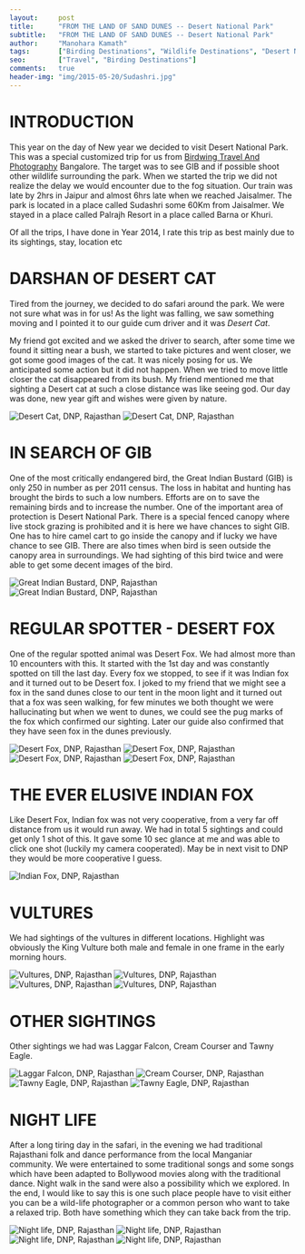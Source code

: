 ```yaml
---
layout:     post
title:      "FROM THE LAND OF SAND DUNES -- Desert National Park"
subtitle:   "FROM THE LAND OF SAND DUNES -- Desert National Park"
author:     "Manohara Kamath"
tags:       ["Birding Destinations", "Wildlife Destinations", "Desert National Park", "Travel Destinations"]
seo: 		["Travel", "Birding Destinations"]
comments:   true
header-img: "img/2015-05-20/Sudashri.jpg"
---
```



<h1>
INTRODUCTION
</h1>


<p>
This year on the day of New year we decided to visit Desert National Park. This was a special customized trip for us from <a href="http://www.wilderhood.com/organizer/Birdwing%20Photography" target="_blank">Birdwing Travel And Photography</a> Bangalore. The target was to see GIB and if possible shoot other wildlife surrounding the park. When we started the trip we did not realize the delay we would encounter due to the fog situation. Our train was late by 2hrs in Jaipur and almost 6hrs late when we reached Jaisalmer. The park is located in a place called Sudashri some 60Km from Jaisalmer. We stayed in a place called Palrajh Resort in a place called Barna or Khuri. 
</p>

<p>
Of all the trips, I have done in Year 2014, I rate this trip as best mainly due to its sightings, stay, location etc
</p>

<h1>
DARSHAN OF DESERT CAT
</h1>

<p>
Tired from the journey, we decided to do safari around the park. We were not sure what was in for us! As the light was falling, we saw something moving and I pointed it to our guide cum driver and it was <em>Desert Cat</em>. 
</p>

<p>
My friend got excited and we asked the driver to search, after some time we found it sitting near a bush, we started to take pictures and went closer, we got some good images of the cat. It was nicely posing for us. We anticipated some action but it did not happen. When we tried to move little closer the cat disappeared from its bush. My friend mentioned me that sighting a Desert cat at such a close distance was like seeing god. Our day was done, new year gift and wishes were given by nature.
</p>

<img src="{{ site.baseurl }}/img/2015-05-20/Sudashri_desert_cat1.jpg" alt="Desert Cat, DNP, Rajasthan">
<img src="{{ site.baseurl }}/img/2015-05-20/Sudashri_desert_cat2.jpg" alt="Desert Cat, DNP, Rajasthan">

<h1>
IN SEARCH OF GIB
</h1>

<p>
One of the most critically endangered bird, the Great Indian Bustard (GIB) is only 250 in number as per 2011 census. The loss in habitat and hunting has brought the birds to such a low numbers. Efforts are on to save the remaining birds and to increase the number. One of the important area of protection is Desert National Park. There is a special fenced canopy where live stock grazing is prohibited and it is here we have chances to sight GIB. One has to hire camel cart to go inside the canopy and if lucky we have chance to see GIB. There are also times when bird is seen outside the canopy area in surroundings. We had sighting of this bird twice and were able to get some decent images of the bird.
</p>

<img src="{{ site.baseurl }}/img/2015-05-20/Sudashri_Great_Indian_Bustard4.jpg" alt="Great Indian Bustard, DNP, Rajasthan">
<img src="{{ site.baseurl }}/img/2015-05-20/Sudashri_Great_Indian_Bustard3.jpg" alt="Great Indian Bustard, DNP, Rajasthan">

<h1>
REGULAR SPOTTER - DESERT FOX
</h1>

<p>
One of the regular spotted animal was Desert Fox. We had almost more than 10 encounters with this. It started with the 1st day and was constantly spotted on till the last day. Every fox we stopped, to see if it was Indian fox and it turned out to be Desert fox. I joked to my friend that we might see a fox in the sand dunes close to our tent in the moon light and it turned out that a fox was seen walking, for few minutes we both thought we were hallucinating but when we went to dunes, we could see the pug marks of the fox which confirmed our sighting. Later our guide also confirmed that they have seen fox in the dunes previously.
</p>

<img src="{{ site.baseurl }}/img/2015-05-20/Sudashri_Desert_Fox5.jpg" alt="Desert Fox, DNP, Rajasthan">
<img src="{{ site.baseurl }}/img/2015-05-20/Sudashri_Desert_Fox6.jpg" alt="Desert Fox, DNP, Rajasthan">
<img src="{{ site.baseurl }}/img/2015-05-20/Sudashri_Desert_Fox7.jpg" alt="Desert Fox, DNP, Rajasthan">
<img src="{{ site.baseurl }}/img/2015-05-20/Sudashri_Desert_Fox8.jpg" alt="Desert Fox, DNP, Rajasthan">

<h1>
THE EVER ELUSIVE INDIAN FOX
</h1>

<p>
Like Desert Fox, Indian fox was not very cooperative, from a very far off distance from us it would run away. We had in total 5 sightings and could get only 1 shot of this. It gave some 10 sec glance at me and was able to click one shot (luckily my camera cooperated). May be in next visit to DNP they would be more cooperative I guess.
</p>

<img src="{{ site.baseurl }}/img/2015-05-20/Sudashri_Indian_Fox9.jpg" alt="Indian Fox, DNP, Rajasthan">

<h1>
VULTURES
</h1>

<p>
We had sightings of the vultures in different locations. Highlight was obviously the King Vulture both male and female in one frame in the early morning hours.
</p>


<img src="{{ site.baseurl }}/img/2015-05-20/Sudashri_Vultures12.jpg" alt="Vultures, DNP, Rajasthan">
<img src="{{ site.baseurl }}/img/2015-05-20/Sudashri_Vultures10.jpg" alt="Vultures, DNP, Rajasthan">
<img src="{{ site.baseurl }}/img/2015-05-20/Sudashri_Vultures11.jpg" alt="Vultures, DNP, Rajasthan">
<img src="{{ site.baseurl }}/img/2015-05-20/Sudashri_Vultures13.jpg" alt="Vultures, DNP, Rajasthan">

<h1>
OTHER SIGHTINGS
</h1>

<p>
Other sightings we had was Laggar Falcon, Cream Courser and Tawny Eagle.
</p>

<img src="{{ site.baseurl }}/img/2015-05-20/Sudashri_Laggar_Falcon14.jpg" alt="Laggar Falcon, DNP, Rajasthan">
<img src="{{ site.baseurl }}/img/2015-05-20/Sudashri_Cream_Courser15.jpg" alt="Cream Courser, DNP, Rajasthan">
<img src="{{ site.baseurl }}/img/2015-05-20/Sudashri_Tawny_Eagle16.jpg" alt="Tawny Eagle, DNP, Rajasthan">
<img src="{{ site.baseurl }}/img/2015-05-20/Sudashri17.jpg" alt="Tawny Eagle, DNP, Rajasthan">

<h1>
NIGHT LIFE
</h1>

<p>
After a long tiring day in the safari, in the evening we had traditional Rajasthani folk and dance performance from the local Manganiar community. We were entertained to some traditional songs and some songs which have been adapted to Bollywood movies along with the traditional dance. Night walk in the sand were also a possibility which we explored. In the end, I would like to say this is one such place people have to visit either you can be a wild-life photographer or a common person who want to take a relaxed trip. Both have something which they can take back from the trip.
</p>

<img src="{{ site.baseurl }}/img/2015-05-20/Sudashri_Night_life18.jpg" alt="Night life, DNP, Rajasthan">
<img src="{{ site.baseurl }}/img/2015-05-20/Sudashri_Night_life19.jpg" alt="Night life, DNP, Rajasthan">
<img src="{{ site.baseurl }}/img/2015-05-20/Sudashri_Night_life20.jpg" alt="Night life, DNP, Rajasthan">
<img src="{{ site.baseurl }}/img/2015-05-20/Sudashri_Night_life21.jpg" alt="Night life, DNP, Rajasthan">